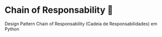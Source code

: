 # Chain of Responsability &#128279;
Design Pattern Chain of Responsability (Cadeia de Responsabilidades) em Python
